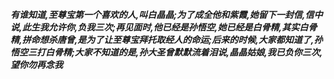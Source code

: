 ***有谁知道,至尊宝第一个喜欢的人,叫白晶晶;为了成全他和紫霞,她留下一封信,信中说,此生我允许你,负我三次;再见面时,他已经是孙悟空,她已经是白骨精,其实白骨精,拼命想杀唐曾,是为了让至尊宝拜托取经人的命运;后来的时候,大家都知道了,孙悟空三打白骨精;大家不知道的是,孙大圣曾默默流着泪说,晶晶姑娘,我已负你三次,望你勿再念我***